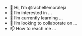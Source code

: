 - 👋 Hi, I’m @rachellemoraleja
- 👀 I’m interested in ...
- 🌱 I’m currently learning ...
- 💞️ I’m looking to collaborate on ...
- 📫 How to reach me ...

<!---
rachellemoraleja/rachellemoraleja is a ✨ special ✨ repository because its `README.md` (this file) appears on your GitHub profile.
You can click the Preview link to take a look at your changes.
--->
